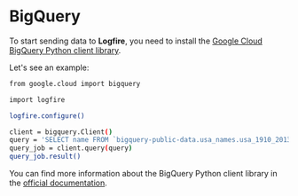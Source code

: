# BigQuery

To start sending data to **Logfire**, you need to install the [Google Cloud BigQuery Python client library][bigquery-pypi].

Let's see an example:

```bash
from google.cloud import bigquery

import logfire

logfire.configure()

client = bigquery.Client()
query = 'SELECT name FROM `bigquery-public-data.usa_names.usa_1910_2013` ' 'WHERE state = "TX" ' 'LIMIT 100'
query_job = client.query(query)
query_job.result()
```

You can find more information about the BigQuery Python client library in the [official documentation][bigquery].

[bigquery-otel]: https://cloud.google.com/python/docs/reference/bigquery/latest#instrumenting-with-opentelemetry
[bigquery]: https://cloud.google.com/python/docs/reference/bigquery/latest
[bigquery-pypi]: https://pypi.org/project/google-cloud-bigquery/
